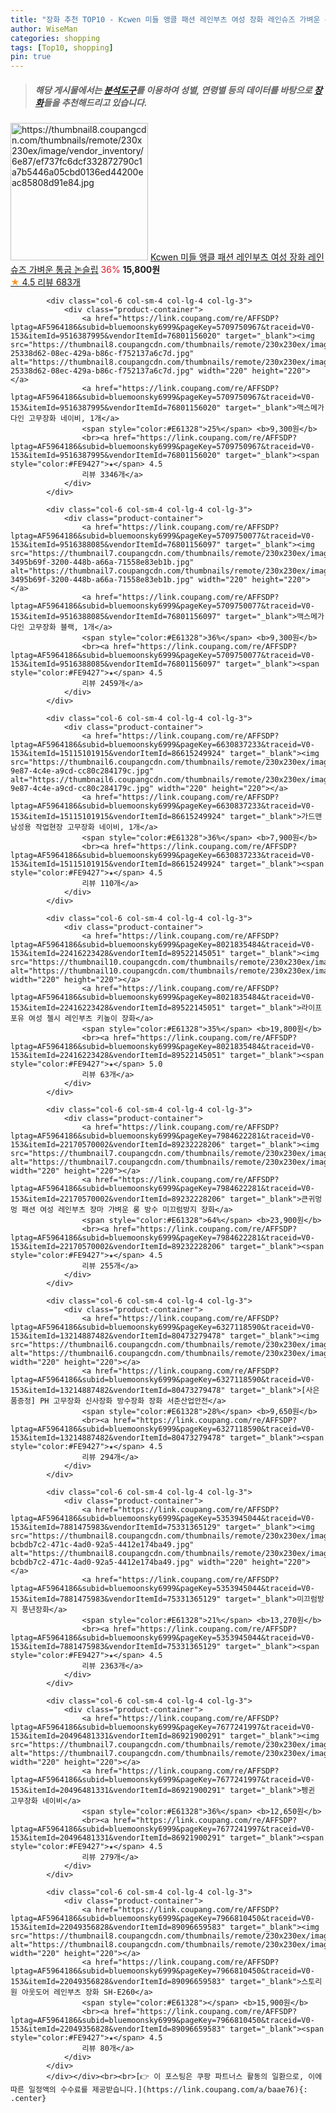 ```yaml
---
title: "장화 추천 TOP10 - Kcwen 미들 앵클 패션 레인부츠 여성 장화 레인슈즈 가벼운 통굽 논슬립"
author: WiseMan
categories: shopping
tags: [Top10, shopping]
pin: true
---
```


> ##### 해당 게시물에서는 [**분석도구**](https://itemscout.io/)를 이용하여 **성별**, **연령별** 등의 데이터를 바탕으로 [**장화**](https://link.coupang.com/a/baae76)들을 추천해드리고 있습니다.
<div class="container"><div class="row">
            <div class="col-6 col-sm-4 col-lg-4 col-lg-3">
                <div class="product-container">
                    <a href="https://link.coupang.com/re/AFFSDP?lptag=AF5964186&subid=bluemoonsky6999&pageKey=7355732753&traceid=V0-153&itemId=18939334791&vendorItemId=86065856194" target="_blank"><img src="https://thumbnail8.coupangcdn.com/thumbnails/remote/230x230ex/image/vendor_inventory/6e87/ef737fc6dcf332872790c1a7b5446a05cbd0136ed44200eac85808d91e84.jpg" alt="https://thumbnail8.coupangcdn.com/thumbnails/remote/230x230ex/image/vendor_inventory/6e87/ef737fc6dcf332872790c1a7b5446a05cbd0136ed44200eac85808d91e84.jpg" width="220" height="220"></a>
                    <a href="https://link.coupang.com/re/AFFSDP?lptag=AF5964186&subid=bluemoonsky6999&pageKey=7355732753&traceid=V0-153&itemId=18939334791&vendorItemId=86065856194" target="_blank">Kcwen 미들 앵클 패션 레인부츠 여성 장화 레인슈즈 가벼운 통굽 논슬립</a>
                    <span style="color:#E61328">36%</span> <b>15,800원</b>
                    <br><a href="https://link.coupang.com/re/AFFSDP?lptag=AF5964186&subid=bluemoonsky6999&pageKey=7355732753&traceid=V0-153&itemId=18939334791&vendorItemId=86065856194" target="_blank"><span style="color:#FE9427">★</span> 4.5
                    리뷰 683개</a>
                </div>
            </div>
            
            <div class="col-6 col-sm-4 col-lg-4 col-lg-3">
                <div class="product-container">
                    <a href="https://link.coupang.com/re/AFFSDP?lptag=AF5964186&subid=bluemoonsky6999&pageKey=5709750967&traceid=V0-153&itemId=9516387995&vendorItemId=76801156020" target="_blank"><img src="https://thumbnail8.coupangcdn.com/thumbnails/remote/230x230ex/image/retail/images/2265343205973920-25338d62-08ec-429a-b86c-f752137a6c7d.jpg" alt="https://thumbnail8.coupangcdn.com/thumbnails/remote/230x230ex/image/retail/images/2265343205973920-25338d62-08ec-429a-b86c-f752137a6c7d.jpg" width="220" height="220"></a>
                    <a href="https://link.coupang.com/re/AFFSDP?lptag=AF5964186&subid=bluemoonsky6999&pageKey=5709750967&traceid=V0-153&itemId=9516387995&vendorItemId=76801156020" target="_blank">맥스메가다인 고무장화 네이비, 1개</a>
                    <span style="color:#E61328">25%</span> <b>9,300원</b>
                    <br><a href="https://link.coupang.com/re/AFFSDP?lptag=AF5964186&subid=bluemoonsky6999&pageKey=5709750967&traceid=V0-153&itemId=9516387995&vendorItemId=76801156020" target="_blank"><span style="color:#FE9427">★</span> 4.5
                    리뷰 3346개</a>
                </div>
            </div>
            
            <div class="col-6 col-sm-4 col-lg-4 col-lg-3">
                <div class="product-container">
                    <a href="https://link.coupang.com/re/AFFSDP?lptag=AF5964186&subid=bluemoonsky6999&pageKey=5709750077&traceid=V0-153&itemId=9516388085&vendorItemId=76801156097" target="_blank"><img src="https://thumbnail7.coupangcdn.com/thumbnails/remote/230x230ex/image/retail/images/2265342804936194-3495b69f-3200-448b-a66a-71558e83eb1b.jpg" alt="https://thumbnail7.coupangcdn.com/thumbnails/remote/230x230ex/image/retail/images/2265342804936194-3495b69f-3200-448b-a66a-71558e83eb1b.jpg" width="220" height="220"></a>
                    <a href="https://link.coupang.com/re/AFFSDP?lptag=AF5964186&subid=bluemoonsky6999&pageKey=5709750077&traceid=V0-153&itemId=9516388085&vendorItemId=76801156097" target="_blank">맥스메가다인 고무장화 블랙, 1개</a>
                    <span style="color:#E61328">36%</span> <b>9,300원</b>
                    <br><a href="https://link.coupang.com/re/AFFSDP?lptag=AF5964186&subid=bluemoonsky6999&pageKey=5709750077&traceid=V0-153&itemId=9516388085&vendorItemId=76801156097" target="_blank"><span style="color:#FE9427">★</span> 4.5
                    리뷰 2459개</a>
                </div>
            </div>
            
            <div class="col-6 col-sm-4 col-lg-4 col-lg-3">
                <div class="product-container">
                    <a href="https://link.coupang.com/re/AFFSDP?lptag=AF5964186&subid=bluemoonsky6999&pageKey=6630837233&traceid=V0-153&itemId=15115101915&vendorItemId=86615249924" target="_blank"><img src="https://thumbnail6.coupangcdn.com/thumbnails/remote/230x230ex/image/retail/images/2023/07/18/15/8/1087b771-9e87-4c4e-a9cd-cc80c284179c.jpg" alt="https://thumbnail6.coupangcdn.com/thumbnails/remote/230x230ex/image/retail/images/2023/07/18/15/8/1087b771-9e87-4c4e-a9cd-cc80c284179c.jpg" width="220" height="220"></a>
                    <a href="https://link.coupang.com/re/AFFSDP?lptag=AF5964186&subid=bluemoonsky6999&pageKey=6630837233&traceid=V0-153&itemId=15115101915&vendorItemId=86615249924" target="_blank">가드맨 남성용 작업현장 고무장화 네이비, 1개</a>
                    <span style="color:#E61328">36%</span> <b>7,900원</b>
                    <br><a href="https://link.coupang.com/re/AFFSDP?lptag=AF5964186&subid=bluemoonsky6999&pageKey=6630837233&traceid=V0-153&itemId=15115101915&vendorItemId=86615249924" target="_blank"><span style="color:#FE9427">★</span> 4.5
                    리뷰 110개</a>
                </div>
            </div>
            
            <div class="col-6 col-sm-4 col-lg-4 col-lg-3">
                <div class="product-container">
                    <a href="https://link.coupang.com/re/AFFSDP?lptag=AF5964186&subid=bluemoonsky6999&pageKey=8021835484&traceid=V0-153&itemId=22416223428&vendorItemId=89522145051" target="_blank"><img src="https://thumbnail10.coupangcdn.com/thumbnails/remote/230x230ex/image/vendor_inventory/e4a8/d622d89814b180c26c014648b30be341f6008f077a4e210d77c5a2a7c12e.jpg" alt="https://thumbnail10.coupangcdn.com/thumbnails/remote/230x230ex/image/vendor_inventory/e4a8/d622d89814b180c26c014648b30be341f6008f077a4e210d77c5a2a7c12e.jpg" width="220" height="220"></a>
                    <a href="https://link.coupang.com/re/AFFSDP?lptag=AF5964186&subid=bluemoonsky6999&pageKey=8021835484&traceid=V0-153&itemId=22416223428&vendorItemId=89522145051" target="_blank">라이프포유 여성 첼시 레인부츠 키높이 장화</a>
                    <span style="color:#E61328">35%</span> <b>19,800원</b>
                    <br><a href="https://link.coupang.com/re/AFFSDP?lptag=AF5964186&subid=bluemoonsky6999&pageKey=8021835484&traceid=V0-153&itemId=22416223428&vendorItemId=89522145051" target="_blank"><span style="color:#FE9427">★</span> 5.0
                    리뷰 63개</a>
                </div>
            </div>
            
            <div class="col-6 col-sm-4 col-lg-4 col-lg-3">
                <div class="product-container">
                    <a href="https://link.coupang.com/re/AFFSDP?lptag=AF5964186&subid=bluemoonsky6999&pageKey=7984622281&traceid=V0-153&itemId=22170570002&vendorItemId=89232228206" target="_blank"><img src="https://thumbnail7.coupangcdn.com/thumbnails/remote/230x230ex/image/vendor_inventory/19c1/c480e408ce32f8d2a18a4243c5d82c795842064b8b241438d525782abfd8.jpg" alt="https://thumbnail7.coupangcdn.com/thumbnails/remote/230x230ex/image/vendor_inventory/19c1/c480e408ce32f8d2a18a4243c5d82c795842064b8b241438d525782abfd8.jpg" width="220" height="220"></a>
                    <a href="https://link.coupang.com/re/AFFSDP?lptag=AF5964186&subid=bluemoonsky6999&pageKey=7984622281&traceid=V0-153&itemId=22170570002&vendorItemId=89232228206" target="_blank">큰귀멍멍 패션 여성 레인부츠 장마 가벼운 롱 방수 미끄럼방지 장화</a>
                    <span style="color:#E61328">64%</span> <b>23,900원</b>
                    <br><a href="https://link.coupang.com/re/AFFSDP?lptag=AF5964186&subid=bluemoonsky6999&pageKey=7984622281&traceid=V0-153&itemId=22170570002&vendorItemId=89232228206" target="_blank"><span style="color:#FE9427">★</span> 4.5
                    리뷰 255개</a>
                </div>
            </div>
            
            <div class="col-6 col-sm-4 col-lg-4 col-lg-3">
                <div class="product-container">
                    <a href="https://link.coupang.com/re/AFFSDP?lptag=AF5964186&subid=bluemoonsky6999&pageKey=6327118590&traceid=V0-153&itemId=13214887482&vendorItemId=80473279478" target="_blank"><img src="https://thumbnail6.coupangcdn.com/thumbnails/remote/230x230ex/image/vendor_inventory/dd7c/3f800bc6225376d9d28ed2de8860a19096884e3b02e13a0e20ba4ce02df6.jpg" alt="https://thumbnail6.coupangcdn.com/thumbnails/remote/230x230ex/image/vendor_inventory/dd7c/3f800bc6225376d9d28ed2de8860a19096884e3b02e13a0e20ba4ce02df6.jpg" width="220" height="220"></a>
                    <a href="https://link.coupang.com/re/AFFSDP?lptag=AF5964186&subid=bluemoonsky6999&pageKey=6327118590&traceid=V0-153&itemId=13214887482&vendorItemId=80473279478" target="_blank">[사은품증정] PH 고무장화 신사장화 방수장화 장화 서준산업안전</a>
                    <span style="color:#E61328">28%</span> <b>9,650원</b>
                    <br><a href="https://link.coupang.com/re/AFFSDP?lptag=AF5964186&subid=bluemoonsky6999&pageKey=6327118590&traceid=V0-153&itemId=13214887482&vendorItemId=80473279478" target="_blank"><span style="color:#FE9427">★</span> 4.5
                    리뷰 294개</a>
                </div>
            </div>
            
            <div class="col-6 col-sm-4 col-lg-4 col-lg-3">
                <div class="product-container">
                    <a href="https://link.coupang.com/re/AFFSDP?lptag=AF5964186&subid=bluemoonsky6999&pageKey=5353945044&traceid=V0-153&itemId=7881475983&vendorItemId=75331365129" target="_blank"><img src="https://thumbnail8.coupangcdn.com/thumbnails/remote/230x230ex/image/retail/images/125926045878917-bcbdb7c2-471c-4ad0-92a5-4412e174ba49.jpg" alt="https://thumbnail8.coupangcdn.com/thumbnails/remote/230x230ex/image/retail/images/125926045878917-bcbdb7c2-471c-4ad0-92a5-4412e174ba49.jpg" width="220" height="220"></a>
                    <a href="https://link.coupang.com/re/AFFSDP?lptag=AF5964186&subid=bluemoonsky6999&pageKey=5353945044&traceid=V0-153&itemId=7881475983&vendorItemId=75331365129" target="_blank">미끄럼방지 풍년장화</a>
                    <span style="color:#E61328">21%</span> <b>13,270원</b>
                    <br><a href="https://link.coupang.com/re/AFFSDP?lptag=AF5964186&subid=bluemoonsky6999&pageKey=5353945044&traceid=V0-153&itemId=7881475983&vendorItemId=75331365129" target="_blank"><span style="color:#FE9427">★</span> 4.5
                    리뷰 2363개</a>
                </div>
            </div>
            
            <div class="col-6 col-sm-4 col-lg-4 col-lg-3">
                <div class="product-container">
                    <a href="https://link.coupang.com/re/AFFSDP?lptag=AF5964186&subid=bluemoonsky6999&pageKey=7677241997&traceid=V0-153&itemId=20496481331&vendorItemId=86921900291" target="_blank"><img src="https://thumbnail7.coupangcdn.com/thumbnails/remote/230x230ex/image/vendor_inventory/32d5/ecc59e86ed8bab2f5e5edb9e43db3482243d97684de2391f15da736647cc.jpg" alt="https://thumbnail7.coupangcdn.com/thumbnails/remote/230x230ex/image/vendor_inventory/32d5/ecc59e86ed8bab2f5e5edb9e43db3482243d97684de2391f15da736647cc.jpg" width="220" height="220"></a>
                    <a href="https://link.coupang.com/re/AFFSDP?lptag=AF5964186&subid=bluemoonsky6999&pageKey=7677241997&traceid=V0-153&itemId=20496481331&vendorItemId=86921900291" target="_blank">펭귄 고무장화 네이비</a>
                    <span style="color:#E61328">36%</span> <b>12,650원</b>
                    <br><a href="https://link.coupang.com/re/AFFSDP?lptag=AF5964186&subid=bluemoonsky6999&pageKey=7677241997&traceid=V0-153&itemId=20496481331&vendorItemId=86921900291" target="_blank"><span style="color:#FE9427">★</span> 4.5
                    리뷰 279개</a>
                </div>
            </div>
            
            <div class="col-6 col-sm-4 col-lg-4 col-lg-3">
                <div class="product-container">
                    <a href="https://link.coupang.com/re/AFFSDP?lptag=AF5964186&subid=bluemoonsky6999&pageKey=7966810450&traceid=V0-153&itemId=22049356828&vendorItemId=89096659583" target="_blank"><img src="https://thumbnail8.coupangcdn.com/thumbnails/remote/230x230ex/image/vendor_inventory/24e8/1817d68dcb9ad017d5bb3f45c621343d1df35debaec9020e85710e08ade6.jpg" alt="https://thumbnail8.coupangcdn.com/thumbnails/remote/230x230ex/image/vendor_inventory/24e8/1817d68dcb9ad017d5bb3f45c621343d1df35debaec9020e85710e08ade6.jpg" width="220" height="220"></a>
                    <a href="https://link.coupang.com/re/AFFSDP?lptag=AF5964186&subid=bluemoonsky6999&pageKey=7966810450&traceid=V0-153&itemId=22049356828&vendorItemId=89096659583" target="_blank">스토리원 아웃도어 레인부츠 장화 SH-E260</a>
                    <span style="color:#E61328"></span> <b>15,900원</b>
                    <br><a href="https://link.coupang.com/re/AFFSDP?lptag=AF5964186&subid=bluemoonsky6999&pageKey=7966810450&traceid=V0-153&itemId=22049356828&vendorItemId=89096659583" target="_blank"><span style="color:#FE9427">★</span> 4.5
                    리뷰 80개</a>
                </div>
            </div>
            </div></div><br><br>[👉 이 포스팅은 쿠팡 파트너스 활동의 일환으로, 이에 따른 일정액의 수수료를 제공받습니다.](https://link.coupang.com/a/baae76){: .center}